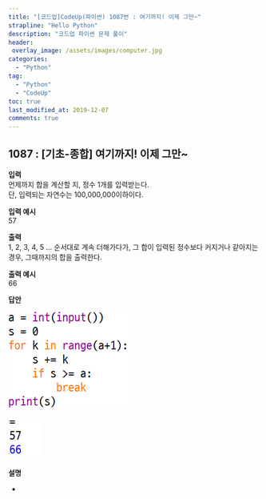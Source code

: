 ```yaml
---
title: "[코드업]CodeUp(파이썬) 1087번 : 여기까지! 이제 그만~"
strapline: "Hello Python"
description: "코드업 파이썬 문제 풀이"
header:
 overlay_image: /assets/images/computer.jpg
categories:
  - "Python"
tag:
  - "Python"
  - "CodeUp"
toc: true
last_modified_at: 2019-12-07
comments: true
---
```


## 1087 : [기초-종합] 여기까지! 이제 그만~


**입력**<br>
언제까지 합을 계산할 지, 정수 1개를 입력받는다.<br>
단, 입력되는 자연수는 100,000,000이하이다.


**입력 예시**<br>
57

**출력**<br>
1, 2, 3, 4, 5 ... 순서대로 계속 더해가다가, 그 합이 입력된 정수보다 커지거나 같아지는 경우,
그때까지의 합을 출력한다.


**출력 예시**<br>
66


**답안**<br>

![a1087](/assets/images/1087-1.jpg)<br>

![a1087](/assets/images/1087-2.jpg)


**설명**

-

